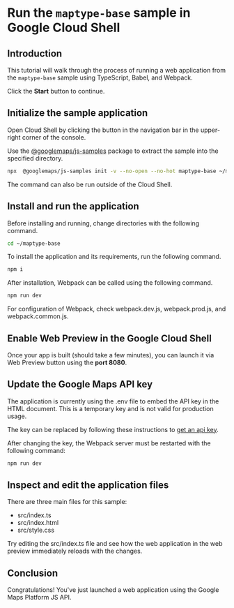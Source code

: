 # Run the `maptype-base` sample in Google Cloud Shell

<walkthrough-tutorial-duration duration="10"/>

## Introduction

This tutorial will walk through the process of running a web application from
the `maptype-base` sample using TypeScript, Babel, and Webpack.

Click the **Start** button to continue.

## Initialize the sample application

Open Cloud Shell by clicking the
<walkthrough-cloud-shell-icon></walkthrough-cloud-shell-icon> button in the
navigation bar in the upper-right corner of the console.

Use the [@googlemaps/js-samples](https://www.npmjs.com/package/@googlemaps/js-samples) package to 
extract the sample into the specified directory.

```bash
npx  @googlemaps/js-samples init -v --no-open --no-hot maptype-base ~/maptype-base
```

The command can also be run outside of the Cloud Shell.

## Install and run the application

Before installing and running, change directories with the following command.

```bash
cd ~/maptype-base
```

To install the application and its requirements, run the following command.

```bash
npm i
```

After installation, Webpack can be called using the following command.

```bash
npm run dev
```

For configuration of Webpack, check
<walkthrough-editor-open-file filePath="maptype-base/webpack.dev.js">webpack.dev.js</walkthrough-editor-open-file>,
<walkthrough-editor-open-file filePath="maptype-base/webpack.prod.js">webpack.prod.js</walkthrough-editor-open-file>,
and
<walkthrough-editor-open-file filePath="maptype-base/webpack.common.js">webpack.common.js</walkthrough-editor-open-file>.

## Enable Web Preview in the Google Cloud Shell

Once your app is built (should take a few minutes), you can launch it via
<walkthrough-spotlight-pointer target="cloudshell" spotlightId="devshell-web-preview-button">Web
Preview button</walkthrough-spotlight-pointer> using the **port 8080**.

## Update the Google Maps API key

The application is currently using the
<walkthrough-editor-open-file filePath="maptype-base/.env">.env</walkthrough-editor-open-file>
file to embed the API key in the HTML document. This is a temporary key and is
not valid for production usage.

The key can be replaced by following these instructions to
[get an api key](https://developers.google.com/maps/documentation/javascript/get-api-key).

After changing the key, the Webpack server must be restarted with the following
command:

```bash
npm run dev
```

## Inspect and edit the application files

There are three main files for this sample:

*   <walkthrough-editor-open-file filePath="maptype-base/src/index.ts">src/index.ts</walkthrough-editor-open-file>
*   <walkthrough-editor-open-file filePath="maptype-base/src/index.html">src/index.html</walkthrough-editor-open-file>
*   <walkthrough-editor-open-file filePath="maptype-base/src/style.css">src/style.css</walkthrough-editor-open-file>

Try editing the <walkthrough-editor-open-file filePath="maptype-base/src/index.ts">src/index.ts</walkthrough-editor-open-file> file and see how the web application in the web preview immediately reloads with the changes.

## Conclusion

<walkthrough-conclusion-trophy></walkthrough-conclusion-trophy>

Congratulations! You've just launched a web application using the Google Maps
Platform JS API.

